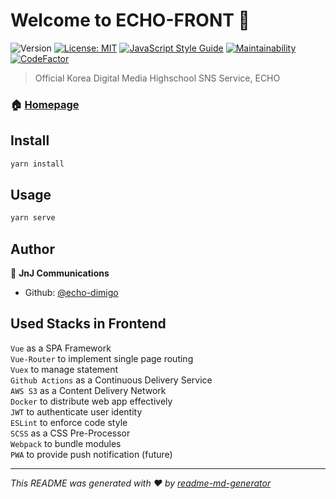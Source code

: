 # Welcome to ECHO-FRONT 👋
![Version](https://img.shields.io/badge/version-0.1.0-blue.svg?cacheSeconds=2592000)
[![License: MIT](https://img.shields.io/badge/License-MIT-yellow.svg)](#)
[![JavaScript Style Guide](https://img.shields.io/badge/code_style-standard-brightgreen.svg)](https://standardjs.com)
[![Maintainability](https://api.codeclimate.com/v1/badges/657c49a507418baae97d/maintainability)](https://codeclimate.com/github/echo-dimigo/echo-front/maintainability)
[![CodeFactor](https://www.codefactor.io/repository/github/echo-dimigo/echo-front/badge)](https://www.codefactor.io/repository/github/echo-dimigo/echo-front)

> Official Korea Digital Media Highschool SNS Service, ECHO

### 🏠 [Homepage](https://echo.dimigo.in)

## Install

```sh
yarn install
```

## Usage

```sh
yarn serve
```

## Author

👤 **JnJ Communications**

* Github: [@echo-dimigo](https://github.com/echo-dimigo)

## Used Stacks in Frontend
`Vue` as a SPA Framework<br>
`Vue-Router` to implement single page routing<br>
`Vuex` to manage statement<br>
`Github Actions` as a Continuous Delivery Service<br>
`AWS S3` as a Content Delivery Network<br>
`Docker` to distribute web app effectively<br>
`JWT` to authenticate user identity<br>
`ESLint` to enforce code style<br>
`SCSS` as a CSS Pre-Processor<br>
`Webpack` to bundle modules<br>
`PWA` to provide push notification (future)<br>

***
_This README was generated with ❤️ by [readme-md-generator](https://github.com/kefranabg/readme-md-generator)_
